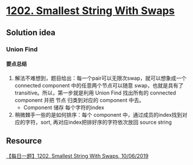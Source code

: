 # [1202. Smallest String With Swaps](https://leetcode.com/problems/smallest-string-with-swaps/description/)

## Solution idea
### Union Find
#### 要点总结
1. 解法不难想到，题目给出：每一个pair可以无限次swap，就可以想象成一个 connected component 中的任意两个节点可以随意 swap，也就是具有了 transitive。所以，第一步就是利用 Union Find 找出所有的 connected component 并把 节点 归类到对应的 component 中去。
    * Component 储存 每个字符的index
2. 稍微棘手一些的是如何排序：每个 component 中，通过成员的index找到对应的字符，sort, 再对应index把排好序的字符依次放回 source string

## Resource
[【每日一题】1202. Smallest String With Swaps, 10/06/2019](https://www.youtube.com/watch?v=oCifdls4XpE)